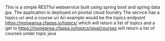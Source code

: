 This is a simple RESTful webservice built using spring boot and spring data jpa. 
The application is deployed on pivotal cloud foundry
The service has a topics uri and a course uri
An example would be the topics endpoint
https://motwansa.cfapps.io/topics/
which will return a list of topics
and a get to 
https://motwansa.cfapps.io/topics/java/courses
will return a list of courses under topic java
